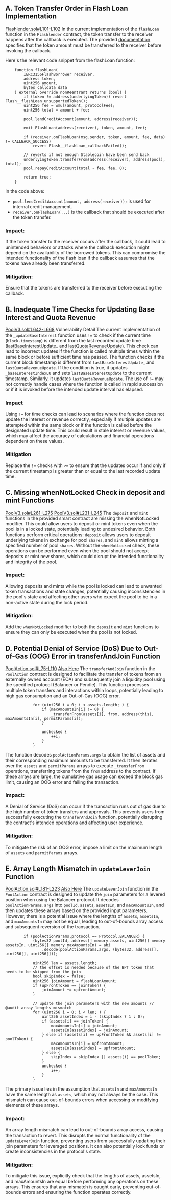 ## A. Token Transfer Order in Flash Loan Implementation
[Flashlender.sol#L101-L102](https://github.com/code-423n4/2024-07-loopfi/blob/57871f64bdea450c1f04c9a53dc1a78223719164/src/Flashlender.sol#L101-L102)
In the current implementation of the `flashLoan` function in the `Flashlender` contract, the token transfer to the receiver happens after the callback is executed. The provided [documentation](https://eips.ethereum.org/EIPS/eip-3156#:~:text=The%20flashLoan%20function%20MUST%20transfer%20amount%20of%20token%20to%20receiver%20before%20the%20callback%20to%20the%20receiver.) specifies that the token amount must be transferred to the receiver before invoking the callback.

Here's the relevant code snippet from the flashLoan function:
```solidity
    function flashLoan(
        IERC3156FlashBorrower receiver,
        address token,
        uint256 amount,
        bytes calldata data
    ) external override nonReentrant returns (bool) {
        if (token != address(underlyingToken)) revert Flash__flashLoan_unsupportedToken();
        uint256 fee = wmul(amount, protocolFee);
        uint256 total = amount + fee;

        pool.lendCreditAccount(amount, address(receiver));

        emit FlashLoan(address(receiver), token, amount, fee);

        if (receiver.onFlashLoan(msg.sender, token, amount, fee, data) != CALLBACK_SUCCESS)
            revert Flash__flashLoan_callbackFailed();

        // reverts if not enough Stablecoin have been send back
        underlyingToken.transferFrom(address(receiver), address(pool), total);
        pool.repayCreditAccount(total - fee, fee, 0);

        return true;
    }
```
In the code above:
- `pool.lendCreditAccount(amount, address(receiver));` is used for internal credit management.
- `receiver.onFlashLoan(...)` is the callback that should be executed after the token transfer.
### Impact:

If the token transfer to the receiver occurs after the callback, it could lead to unintended behaviors or attacks where the callback execution might depend on the availability of the borrowed tokens. This can compromise the intended functionality of the flash loan if the callback assumes that the tokens have already been transferred.

### Mitigation:

Ensure that the tokens are transferred to the receiver before executing the callback. 

## B. Inadequate Time Checks for Updating Base Interest and Quota Revenue
[PoolV3.sol#L642-L668](https://github.com/code-423n4/2024-07-loopfi/blob/57871f64bdea450c1f04c9a53dc1a78223719164/src/PoolV3.sol#L642-L668)
Vulnerability Detail
The current implementation of the `_updateBaseInterest` function uses `!=` to check if the current time (`block.timestamp`) is different from the last recorded update time ([lastBaseInterestUpdate_](https://github.com/code-423n4/2024-07-loopfi/blob/57871f64bdea450c1f04c9a53dc1a78223719164/src/PoolV3.sol#L651) and [lastQuotaRevenueUpdate](https://github.com/code-423n4/2024-07-loopfi/blob/57871f64bdea450c1f04c9a53dc1a78223719164/src/PoolV3.sol#L656)). This check can lead to incorrect updates if the function is called multiple times within the same block or before sufficient time has passed.
The function checks if the current block timestamp is different from `lastBaseInterestUpdate_` and `lastQuotaRevenueUpdate`.
If the condition is true, it updates `_baseInterestIndexLU` and sets `lastBaseInterestUpdate` to the current timestamp. Similarly, it updates `lastQuotaRevenueUpdate`.
The use of `!=` may not correctly handle cases where the function is called in rapid succession or if it is invoked before the intended update interval has elapsed.

### Impact
Using `!=` for time checks can lead to scenarios where the function does not update the interest or revenue correctly, especially if multiple updates are attempted within the same block or if the function is called before the designated update time. This could result in stale interest or revenue values, which may affect the accuracy of calculations and financial operations dependent on these values.

### Mitigation
Replace the `!=` checks with `>=` to ensure that the updates occur if and only if the current timestamp is greater than or equal to the last recorded update time.

## C. Missing whenNotLocked Check in deposit and mint Functions
[PoolV3.sol#L261-L275](https://github.com/code-423n4/2024-07-loopfi/blob/57871f64bdea450c1f04c9a53dc1a78223719164/src/PoolV3.sol#L261-L275)
[PoolV3.sol#L231-L245](https://github.com/code-423n4/2024-07-loopfi/blob/57871f64bdea450c1f04c9a53dc1a78223719164/src/PoolV3.sol#L231-L245)
The `deposit` and `mint` functions in the provided smart contract are missing the whenNotLocked modifier. This could allow users to deposit or mint tokens even when the pool is in a locked state, potentially leading to undesired behavior.
Both functions perform critical operations: `deposit` allows users to deposit underlying tokens in exchange for pool `shares`, and `mint` allows minting a specified number of pool `shares`. Without the `whenNotLocked` check, these operations can be performed even when the pool should not accept deposits or mint new shares, which could disrupt the intended functionality and integrity of the pool.

### Impact:

Allowing deposits and mints while the pool is locked can lead to unwanted token transactions and state changes, potentially causing inconsistencies in the pool's state and affecting other users who expect the pool to be in a non-active state during the lock period.

### Mitigation:

Add the `whenNotLocked` modifier to both the `deposit` and `mint` functions to ensure they can only be executed when the pool is not locked.

## D. Potential Denial of Service (DoS) Due to Out-of-Gas (OOG) Error in transferAndJoin Function
[PoolAction.sol#L75-L110](https://github.com/code-423n4/2024-07-loopfi/blob/57871f64bdea450c1f04c9a53dc1a78223719164/src/proxy/PoolAction.sol#L75-L110)
[Also Here](https://github.com/code-423n4/2024-07-loopfi/blob/57871f64bdea450c1f04c9a53dc1a78223719164/src/proxy/PositionAction.sol#L269-L286)
The `transferAndJoin` function in the `PoolAction` contract is designed to facilitate the transfer of tokens from an externally owned account (EOA) and subsequently join a liquidity pool using the specified protocol (Balancer or Pendle). This function processes multiple token transfers and interactions within loops, potentially leading to high gas consumption and an Out-of-Gas (OOG) error.
```solidity
            for (uint256 i = 0; i < assets.length; ) {
                if (maxAmountsIn[i] != 0) {
                    _transferFrom(assets[i], from, address(this), maxAmountsIn[i], permitParams[i]);
                }

                unchecked {
                    ++i;
                }
            }
```
The function decodes `poolActionParams.args` to obtain the list of assets and their corresponding maximum amounts to be transferred. It then iterates over the `assets` and `permitParams` arrays to execute `_transferFrom` operations, transferring tokens from the `from` address to the contract. If these arrays are large, the cumulative gas usage can exceed the block gas limit, causing an OOG error and failing the transaction.

### Impact:
A Denial of Service (DoS) can occur if the transaction runs out of gas due to the high number of token transfers and approvals. This prevents users from successfully executing the `transferAndJoin` function, potentially disrupting the contract's intended operations and affecting user experience.

### Mitigation:
To mitigate the risk of an OOG error, impose a limit on the maximum length of `assets` and `permitParams` arrays.

## E. Array Length Mismatch in `updateLeverJoin` Function
[PoolAction.sol#L181-L223](https://github.com/code-423n4/2024-07-loopfi/blob/57871f64bdea450c1f04c9a53dc1a78223719164/src/proxy/PoolAction.sol#L181-L223)
[Also Here](https://github.com/code-423n4/2024-07-loopfi/blob/57871f64bdea450c1f04c9a53dc1a78223719164/src/proxy/PositionAction.sol#L269-L286)
The `updateLeverJoin` function in the `PoolAction` contract is designed to update the `join` parameters for a levered position when using the Balancer protocol. It decodes `poolActionParams.args` into `poolId`, `assets`, `assetsIn`, and `maxAmountsIn`, and then updates these arrays based on the provided input parameters. However, there is a potential issue where the lengths of `assets`, `assetsIn`, and `maxAmountsIn` may not be equal, leading to out-of-bounds array access and subsequent reversion of the transaction.

```solidity
        if (poolActionParams.protocol == Protocol.BALANCER) {
            (bytes32 poolId, address[] memory assets, uint256[] memory assetsIn, uint256[] memory maxAmountsIn) = abi
                .decode(poolActionParams.args, (bytes32, address[], uint256[], uint256[]));

            uint256 len = assets.length;
            // the offset is needed because of the BPT token that needs to be skipped from the join
            bool skipIndex = false;
            uint256 joinAmount = flashLoanAmount;
            if (upFrontToken == joinToken) {
                joinAmount += upfrontAmount;
            }

            // update the join parameters with the new amounts // @audit array lengths mismatch
            for (uint256 i = 0; i < len; ) {
                uint256 assetIndex = i - (skipIndex ? 1 : 0);
                if (assets[i] == joinToken) {
                    maxAmountsIn[i] = joinAmount;
                    assetsIn[assetIndex] = joinAmount;
                } else if (assets[i] == upFrontToken && assets[i] != poolToken) {
                    maxAmountsIn[i] = upfrontAmount;
                    assetsIn[assetIndex] = upfrontAmount;
                } else {
                    skipIndex = skipIndex || assets[i] == poolToken;
                }
                unchecked {
                    i++;
                }
            }
```
The primary issue lies in the assumption that `assetsIn` and `maxAmountsIn` have the same length as `assets`, which may not always be the case. This mismatch can cause out-of-bounds errors when accessing or modifying elements of these arrays.

### Impact:
An array length mismatch can lead to out-of-bounds array access, causing the transaction to revert. This disrupts the normal functionality of the `updateLeverJoin` function, preventing users from successfully updating their join parameters for leveraged positions. It can also potentially lock funds or create inconsistencies in the protocol's state.
### Mitigation:
To mitigate this issue, explicitly check that the lengths of assets, assetsIn, and maxAmountsIn are equal before performing any operations on these arrays. This ensures that any mismatch is caught early, preventing out-of-bounds errors and ensuring the function operates correctly.